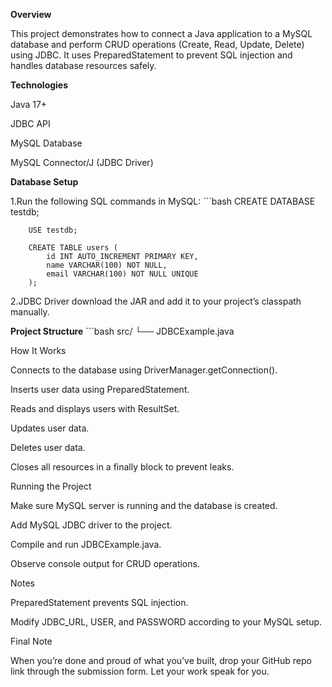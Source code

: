 **Overview**

This project demonstrates how to connect a Java application to a MySQL database and perform CRUD operations (Create, Read, Update, Delete) using JDBC.
It uses PreparedStatement to prevent SQL injection and handles database resources safely.

**Technologies**

Java 17+

JDBC API

MySQL Database

MySQL Connector/J (JDBC Driver)

**Database Setup**

1.Run the following SQL commands in MySQL:
    ```bash
        CREATE DATABASE testdb;
        
        USE testdb;
        
        CREATE TABLE users (
            id INT AUTO_INCREMENT PRIMARY KEY,
            name VARCHAR(100) NOT NULL,
            email VARCHAR(100) NOT NULL UNIQUE
        );

2.JDBC Driver
 download the JAR and add it to your project’s classpath manually.

**Project Structure**
        ```bash
        src/
         └── JDBCExample.java

How It Works

Connects to the database using DriverManager.getConnection().

Inserts user data using PreparedStatement.

Reads and displays users with ResultSet.

Updates user data.

Deletes user data.

Closes all resources in a finally block to prevent leaks.

Running the Project

Make sure MySQL server is running and the database is created.

Add MySQL JDBC driver to the project.

Compile and run JDBCExample.java.

Observe console output for CRUD operations.

Notes

PreparedStatement prevents SQL injection.

Modify JDBC_URL, USER, and PASSWORD according to your MySQL setup.

Final Note

When you’re done and proud of what you’ve built, drop your GitHub repo link through the submission form. Let your work speak for you.
